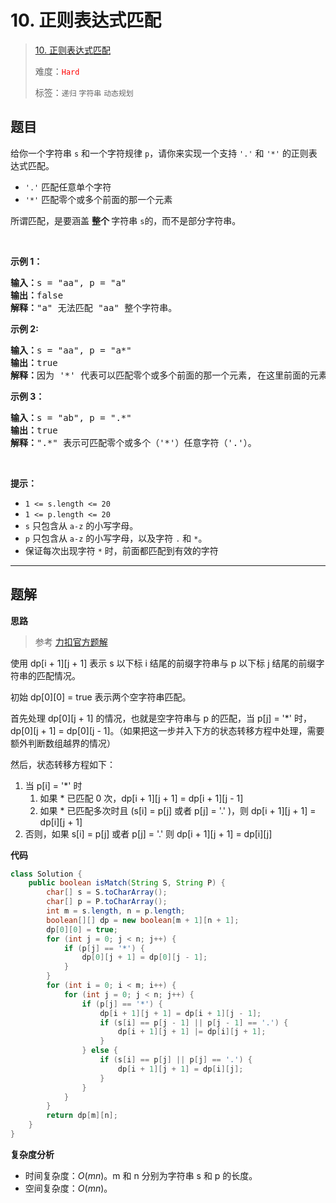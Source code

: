 # 10. 正则表达式匹配

> [10. 正则表达式匹配](https://leetcode.cn/problems/regular-expression-matching/)
>
> 难度：<font color=red>`Hard`</font>
>
> 标签：`递归` `字符串` `动态规划`

## 题目

<p>给你一个字符串&nbsp;<code>s</code>&nbsp;和一个字符规律&nbsp;<code>p</code>，请你来实现一个支持 <code>'.'</code>&nbsp;和&nbsp;<code>'*'</code>&nbsp;的正则表达式匹配。</p>

<ul>
	<li><code>'.'</code> 匹配任意单个字符</li>
	<li><code>'*'</code> 匹配零个或多个前面的那一个元素</li>
</ul>

<p>所谓匹配，是要涵盖&nbsp;<strong>整个&nbsp;</strong>字符串&nbsp;<code>s</code>的，而不是部分字符串。</p>
&nbsp;

<p><strong>示例 1：</strong></p>

<pre>
<strong>输入：</strong>s = "aa", p = "a"
<strong>输出：</strong>false
<strong>解释：</strong>"a" 无法匹配 "aa" 整个字符串。
</pre>

<p><strong>示例 2:</strong></p>

<pre>
<strong>输入：</strong>s = "aa", p = "a*"
<strong>输出：</strong>true
<strong>解释：</strong>因为 '*' 代表可以匹配零个或多个前面的那一个元素, 在这里前面的元素就是 'a'。因此，字符串 "aa" 可被视为 'a' 重复了一次。
</pre>

<p><strong>示例&nbsp;3：</strong></p>

<pre>
<strong>输入：</strong>s = "ab", p = ".*"
<strong>输出：</strong>true
<strong>解释：</strong>".*" 表示可匹配零个或多个（'*'）任意字符（'.'）。
</pre>

<p>&nbsp;</p>

<p><strong>提示：</strong></p>

<ul>
	<li><code>1 &lt;= s.length&nbsp;&lt;= 20</code></li>
	<li><code>1 &lt;= p.length&nbsp;&lt;= 20</code></li>
	<li><code>s</code>&nbsp;只包含从&nbsp;<code>a-z</code>&nbsp;的小写字母。</li>
	<li><code>p</code>&nbsp;只包含从&nbsp;<code>a-z</code>&nbsp;的小写字母，以及字符&nbsp;<code>.</code>&nbsp;和&nbsp;<code>*</code>。</li>
	<li>保证每次出现字符&nbsp;<code>*</code> 时，前面都匹配到有效的字符</li>
</ul>


--------------------

## 题解

**思路**

> 参考 [力扣官方题解](https://leetcode.cn/problems/regular-expression-matching/solutions/295977/zheng-ze-biao-da-shi-pi-pei-by-leetcode-solution)

使用 dp\[i + 1]\[j + 1] 表示 s 以下标 i 结尾的前缀字符串与 p 以下标 j 结尾的前缀字符串的匹配情况。

初始 dp\[0]\[0] = true 表示两个空字符串匹配。

首先处理 dp\[0][j + 1] 的情况，也就是空字符串与 p 的匹配，当 p[j] = '*' 时，dp\[0][j + 1] = dp\[0][j - 1]。（如果把这一步并入下方的状态转移方程中处理，需要额外判断数组越界的情况）

然后，状态转移方程如下：

1. 当 p[i] = '*' 时
   1. 如果 * 已匹配 0 次，dp\[i + 1][j + 1] = dp\[i + 1][j - 1]
   2. 如果 * 已匹配多次时且 (s[i] = p[j] 或者 p[j] = '.' )，则 dp\[i + 1][j + 1] = dp\[i]\[j + 1]
2. 否则，如果 s[i] = p[j] 或者 p[j] = '.' 则 dp\[i + 1][j + 1] = dp\[i]\[j]

**代码**

```java
class Solution {
    public boolean isMatch(String S, String P) {
        char[] s = S.toCharArray();
        char[] p = P.toCharArray();
        int m = s.length, n = p.length;
        boolean[][] dp = new boolean[m + 1][n + 1];
        dp[0][0] = true;
        for (int j = 0; j < n; j++) {
            if (p[j] == '*') {
                dp[0][j + 1] = dp[0][j - 1];
            }
        }
        for (int i = 0; i < m; i++) {
            for (int j = 0; j < n; j++) {
                if (p[j] == '*') {
                    dp[i + 1][j + 1] = dp[i + 1][j - 1];
                    if (s[i] == p[j - 1] || p[j - 1] == '.') {
                        dp[i + 1][j + 1] |= dp[i][j + 1];
                    }
                } else {
                    if (s[i] == p[j] || p[j] == '.') {
                        dp[i + 1][j + 1] = dp[i][j];
                    }
                }
            }
        }
        return dp[m][n];
    }
}
```

**复杂度分析**

- 时间复杂度：$O(mn)$。m 和 n 分别为字符串 s 和 p 的长度。
- 空间复杂度：$O(mn)$。
